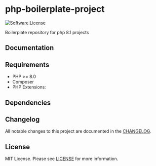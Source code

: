 # php-boilerplate-project

[![Software License](https://img.shields.io/badge/license-MIT-brightgreen.svg?style=flat-square)](LICENSE)

Boilerplate repository for php 8.1 projects

## Documentation

## Requirements

- PHP >= 8.0
- Composer
- PHP Extensions:

## Dependencies

## Changelog

All notable changes to this project are documented in the [CHANGELOG](CHANGELOG.md).

## License

MIT License. Please see [LICENSE](LICENSE) for more information.
